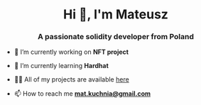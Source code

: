 <h1 align="center">Hi 👋, I'm Mateusz</h1>
<h3 align="center">A passionate solidity developer from Poland</h3>

- 🔭 I’m currently working on **NFT project**

- 🌱 I’m currently learning **Hardhat**

- 👨‍💻 All of my projects are available [here](here)

- 📫 How to reach me **mat.kuchnia@gmail.com**
